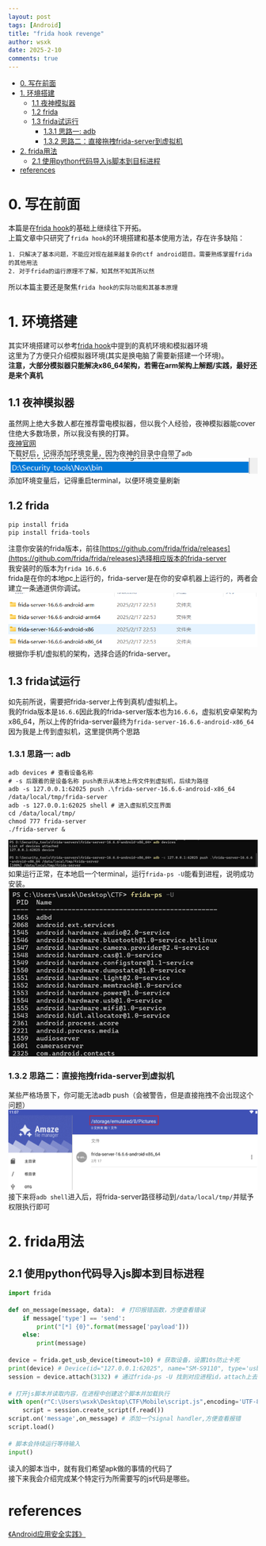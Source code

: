 ```yaml
---
layout: post
tags: [Android]
title: "frida hook revenge"
author: wsxk
date: 2025-2-10
comments: true
---
```


- [0. 写在前面](#0-写在前面)
- [1. 环境搭建](#1-环境搭建)
  - [1.1 夜神模拟器](#11-夜神模拟器)
  - [1.2 frida](#12-frida)
  - [1.3 frida试运行](#13-frida试运行)
    - [1.3.1 思路一: adb](#131-思路一-adb)
    - [1.3.2 思路二：直接拖拽frida-server到虚拟机](#132-思路二直接拖拽frida-server到虚拟机)
- [2. frida用法](#2-frida用法)
  - [2.1 使用python代码导入js脚本到目标进程](#21-使用python代码导入js脚本到目标进程)
- [references](#references)


# 0. 写在前面<br>
本篇是在[frida hook](https://wsxk.github.io/frida_hook/)的基础上继续往下开拓。<br>
上篇文章中只研究了`frida hook`的环境搭建和基本使用方法，存在许多缺陷：<br>
```
1. 只解决了基本问题，不能应对现在越来越复杂的ctf android题目。需要熟练掌握frida的其他用法
2. 对于frida的运行原理不了解，知其然不知其所以然
```
所以本篇主要还是聚焦`frida hook的实际功能和其基本原理`<br>


# 1. 环境搭建<br>
其实环境搭建可以参考[frida hook](https://wsxk.github.io/frida_hook/)中提到的真机环境和模拟器环境<br>
这里为了方便只介绍模拟器环境(其实是换电脑了需要新搭建一个环境)。<br>
**注意，大部分模拟器只能解决x86_64架构，若需在arm架构上解题/实践，最好还是来个真机**<br>

## 1.1 夜神模拟器<br>
虽然网上绝大多数人都在推荐雷电模拟器，但以我个人经验，夜神模拟器能cover住绝大多数场景，所以我没有换的打算。<br>
[夜神官网](https://www.yeshen.com/)<br>
下载好后，记得添加环境变量，因为夜神的目录中自带了`adb`<br>
![](https://raw.githubusercontent.com/wsxk/wsxk_pictures/main/2024-9-25/20250217211730.png)
添加环境变量后，记得重启terminal，以便环境变量刷新<br>

## 1.2 frida<br>
```
pip install frida
pip install frida-tools
```
注意你安装的frida版本，前往[https://github.com/frida/frida/releases](https://github.com/frida/frida/releases)选择相应版本的frida-server<br>
我安装时的版本为`frida 16.6.6`<br>
frida是在你的本地pc上运行的，frida-server是在你的安卓机器上运行的，两者会建立一条通道供你调试。<br>
![](https://raw.githubusercontent.com/wsxk/wsxk_pictures/main/2024-9-25/20250217225419.png)
根据你手机/虚拟机的架构，选择合适的frida-server。<br>

## 1.3 frida试运行<br>
如先前所说，需要把frida-server上传到真机/虚拟机上。<br>
我的frida版本是`16.6.6`因此我的frida-server版本也为`16.6.6`，虚拟机安卓架构为x86_64，所以上传的frida-server最终为`frida-server-16.6.6-android-x86_64`<br>
因为我是上传到虚拟机，这里提供两个思路<br>
### 1.3.1 思路一: adb<br>
```
adb devices # 查看设备名称
# -s 后跟着的是设备名称 push表示从本地上传文件到虚拟机，后续为路径
adb -s 127.0.0.1:62025 push .\frida-server-16.6.6-android-x86_64 /data/local/tmp/frida-server
adb -s 127.0.0.1:62025 shell # 进入虚拟机交互界面
cd /data/local/tmp/
chmod 777 frida-server 
./frida-server &
```
![](https://raw.githubusercontent.com/wsxk/wsxk_pictures/main/2024-9-25/20250217230027.png)
如果运行正常，在本地启一个terminal，运行`frida-ps -U`能看到进程，说明成功安装。<br>
![](https://raw.githubusercontent.com/wsxk/wsxk_pictures/main/2024-9-25/20250217230449.png)

### 1.3.2 思路二：直接拖拽frida-server到虚拟机<br>
某些严格场景下，你可能无法adb push（会被警告，但是直接拖拽不会出现这个问题）<br>
![](https://raw.githubusercontent.com/wsxk/wsxk_pictures/main/2024-9-25/20250217230727.png)
接下来将`adb shell`进入后，将frida-server路径移动到`/data/local/tmp/`并赋予权限执行即可<br>

# 2. frida用法<br>
## 2.1 使用python代码导入js脚本到目标进程<br>
```python
import frida

def on_message(message, data):  # 打印报错函数，方便查看错误
    if message['type'] == 'send':
        print("[*] {0}".format(message['payload']))
    else:
        print(message)

device = frida.get_usb_device(timeout=10) # 获取设备，设置10s防止卡死
print(device) # Device(id="127.0.0.1:62025", name="SM-S9110", type='usb')
session = device.attach(3132) # 通过frida-ps -U 找到对应进程id，attach上去

# 打开js脚本并读取内容，在进程中创建这个脚本并加载执行
with open(r"C:\Users\wsxk\Desktop\CTF\Mobile\script.js",encoding='UTF-8') as f:
    script = session.create_script(f.read())
script.on('message',on_message) # 添加一个signal handler,方便查看报错
script.load()

# 脚本会持续运行等待输入
input()
```
读入的脚本当中，就有我们希望apk做的事情的代码了<br>
接下来我会介绍完成某个特定行为所需要写的js代码是哪些。<br>



# references<br>
[《Android应用安全实践》](https://github.com/PoZeep/LearningNotes/blob/main/Frida%E5%8D%8F%E8%AE%AE%E5%88%86%E6%9E%90.md)<br>


<!-- Google tag (gtag.js) -->
<script async src="https://www.googletagmanager.com/gtag/js?id=G-C22S5YSYL7"></script>
<script>
  window.dataLayer = window.dataLayer || [];
  function gtag(){dataLayer.push(arguments);}
  gtag('js', new Date());

  gtag('config', 'G-C22S5YSYL7');
</script>